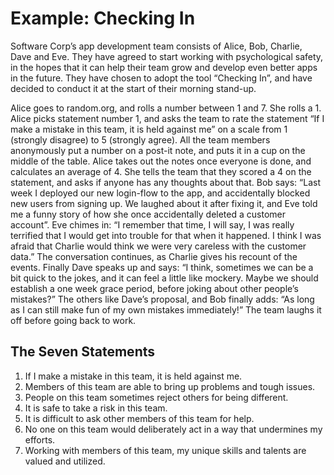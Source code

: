 # Example: Checking In

Software Corp’s app development team consists of Alice, Bob, Charlie, Dave and Eve. They have agreed to start working with psychological safety, in the hopes that it can help their team grow and develop even better apps in the future. They have chosen to adopt the tool “Checking In”, and have decided to conduct it at the start of their morning stand-up.

Alice goes to random.org, and rolls a number between 1 and 7.
She rolls a 1. Alice picks statement number 1, and asks the team to rate the statement “If I make a mistake in this team, it is held against me” on a scale from 1 (strongly disagree) to 5 (strongly agree). All the team members anonymously put a number on a post-it note, and puts it in a cup on the middle of the table. Alice takes out the notes once everyone is done, and calculates an average of 4. She tells the team that they scored a 4 on the statement, and asks if anyone has any thoughts about that. Bob says: “Last week I deployed our new login-flow to the app, and accidentally blocked new users from signing up. We laughed about it after fixing it, and Eve told me a funny story of how she once accidentally deleted a customer account”.
Eve chimes in: “I remember that time, I will say, I was really terrified that I would get into trouble for that when it happened. I think I was afraid that Charlie would think we were very careless with the customer data.”
The conversation continues, as Charlie gives his recount of the events. Finally Dave speaks up and says: “I think, sometimes we can be a bit quick to the jokes, and it can feel a little like mockery. Maybe we should establish a one week grace period, before joking about other people’s mistakes?” The others like Dave’s proposal, and Bob finally adds: “As long as I can still make fun of my own mistakes immediately!” The team laughs it off before going back to work.

## The Seven Statements

1. If I make a mistake in this team, it is held against me.
2. Members of this team are able to bring up problems and tough issues.
3. People on this team sometimes reject others for being different.
4. It is safe to take a risk in this team.
5. It is difficult to ask other members of this team for help.
6. No one on this team would deliberately act in a way that undermines my efforts.
7. Working with members of this team, my unique skills and talents are valued and utilized.
